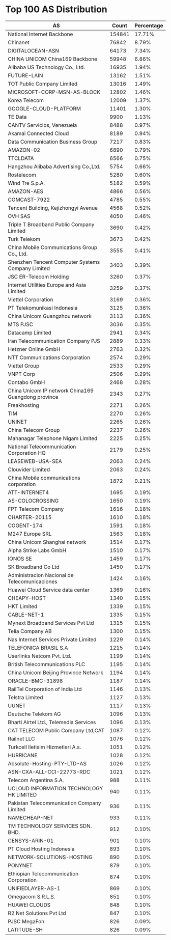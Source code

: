 # Top 100 AS Distribution
| AS | Count | Percentage |
|----|----|----|
| National Internet Backbone | 154841 | 17.71% |
| Chinanet | 76842 | 8.79% |
| DIGITALOCEAN-ASN | 64173 | 7.34% |
| CHINA UNICOM China169 Backbone | 59948 | 6.86% |
| Alibaba US Technology Co., Ltd. | 16935 | 1.94% |
| FUTURE-LAIN | 13162 | 1.51% |
| TOT Public Company Limited | 13016 | 1.49% |
| MICROSOFT-CORP-MSN-AS-BLOCK | 12802 | 1.46% |
| Korea Telecom | 12009 | 1.37% |
| GOOGLE-CLOUD-PLATFORM | 11401 | 1.30% |
| TE Data | 9900 | 1.13% |
| CANTV Servicios, Venezuela | 8488 | 0.97% |
| Akamai Connected Cloud | 8189 | 0.94% |
| Data Communication Business Group | 7217 | 0.83% |
| AMAZON-02 | 6890 | 0.79% |
| TTCLDATA | 6566 | 0.75% |
| Hangzhou Alibaba Advertising Co.,Ltd. | 5754 | 0.66% |
| Rostelecom | 5280 | 0.60% |
| Wind Tre S.p.A. | 5182 | 0.59% |
| AMAZON-AES | 4866 | 0.56% |
| COMCAST-7922 | 4785 | 0.55% |
| Tencent Building, Kejizhongyi Avenue | 4568 | 0.52% |
| OVH SAS | 4050 | 0.46% |
| Triple T Broadband Public Company Limited | 3690 | 0.42% |
| Turk Telekom | 3673 | 0.42% |
| China Mobile Communications Group Co., Ltd. | 3555 | 0.41% |
| Shenzhen Tencent Computer Systems Company Limited | 3403 | 0.39% |
| JSC ER-Telecom Holding | 3260 | 0.37% |
| Internet Utilities Europe and Asia Limited | 3259 | 0.37% |
| Viettel Corporation | 3169 | 0.36% |
| PT Telekomunikasi Indonesia | 3125 | 0.36% |
| China Unicom Guangzhou network | 3113 | 0.36% |
| MTS PJSC | 3036 | 0.35% |
| Datacamp Limited | 2941 | 0.34% |
| Iran Telecommunication Company PJS | 2889 | 0.33% |
| Hetzner Online GmbH | 2763 | 0.32% |
| NTT Communications Corporation | 2574 | 0.29% |
| Viettel Group | 2533 | 0.29% |
| VNPT Corp | 2506 | 0.29% |
| Contabo GmbH | 2468 | 0.28% |
| China Unicom IP network China169 Guangdong province | 2343 | 0.27% |
| Freakhosting | 2271 | 0.26% |
| TIM | 2270 | 0.26% |
| UNINET | 2265 | 0.26% |
| China Telecom Group | 2237 | 0.26% |
| Mahanagar Telephone Nigam Limited | 2225 | 0.25% |
| National Telecommunication Corporation HQ | 2179 | 0.25% |
| LEASEWEB-USA-SEA | 2063 | 0.24% |
| Clouvider Limited | 2063 | 0.24% |
| China Mobile communications corporation | 1872 | 0.21% |
| ATT-INTERNET4 | 1695 | 0.19% |
| AS-COLOCROSSING | 1650 | 0.19% |
| FPT Telecom Company | 1616 | 0.18% |
| CHARTER-20115 | 1610 | 0.18% |
| COGENT-174 | 1591 | 0.18% |
| M247 Europe SRL | 1563 | 0.18% |
| China Unicom Shanghai network | 1514 | 0.17% |
| Alpha Strike Labs GmbH | 1510 | 0.17% |
| IONOS SE | 1459 | 0.17% |
| SK Broadband Co Ltd | 1450 | 0.17% |
| Administracion Nacional de Telecomunicaciones | 1424 | 0.16% |
| Huawei Cloud Service data center | 1369 | 0.16% |
| CHEAPY-HOST | 1340 | 0.15% |
| HKT Limited | 1339 | 0.15% |
| CABLE-NET-1 | 1335 | 0.15% |
| Mynext Broadband Services Pvt Ltd | 1315 | 0.15% |
| Telia Company AB | 1300 | 0.15% |
| Nas Internet Services Private Limited | 1229 | 0.14% |
| TELEFONICA BRASIL S.A | 1215 | 0.14% |
| Userlinks Netcom Pvt. Ltd. | 1199 | 0.14% |
| British Telecommunications PLC | 1195 | 0.14% |
| China Unicom Beijing Province Network | 1194 | 0.14% |
| ORACLE-BMC-31898 | 1187 | 0.14% |
| RailTel Corporation of India Ltd | 1146 | 0.13% |
| Telstra Limited | 1127 | 0.13% |
| UUNET | 1117 | 0.13% |
| Deutsche Telekom AG | 1096 | 0.13% |
| Bharti Airtel Ltd., Telemedia Services | 1096 | 0.13% |
| CAT TELECOM Public Company Ltd,CAT | 1087 | 0.12% |
| Railnet LLC | 1076 | 0.12% |
| Turkcell Iletisim Hizmetleri A.s. | 1051 | 0.12% |
| HURRICANE | 1028 | 0.12% |
| Absolute-Hosting-PTY-LTD-AS | 1026 | 0.12% |
| ASN-CXA-ALL-CCI-22773-RDC | 1021 | 0.12% |
| Telecom Argentina S.A. | 988 | 0.11% |
| UCLOUD INFORMATION TECHNOLOGY HK LIMITED | 940 | 0.11% |
| Pakistan Telecommunication Company Limited | 936 | 0.11% |
| NAMECHEAP-NET | 933 | 0.11% |
| TM TECHNOLOGY SERVICES SDN. BHD. | 912 | 0.10% |
| CENSYS-ARIN-01 | 901 | 0.10% |
| PT Cloud Hosting Indonesia | 893 | 0.10% |
| NETWORK-SOLUTIONS-HOSTING | 890 | 0.10% |
| PONYNET | 879 | 0.10% |
| Ethiopian Telecommunication Corporation | 874 | 0.10% |
| UNIFIEDLAYER-AS-1 | 869 | 0.10% |
| Omegacom S.R.L.S. | 851 | 0.10% |
| HUAWEI CLOUDS | 848 | 0.10% |
| R2 Net Solutions Pvt Ltd | 847 | 0.10% |
| PJSC MegaFon | 826 | 0.09% |
| LATITUDE-SH | 826 | 0.09% |
